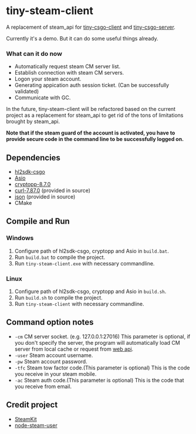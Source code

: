 # tiny-steam-client
 A replacement of steam_api for [tiny-csgo-client](https://github.com/yourmnbbn/tiny-csgo-client) and [tiny-csgo-server](https://github.com/yourmnbbn/tiny-csgo-server).   

 Currently it's a demo. But it can do some useful things already.

 ### What can it do now
 - Automatically request steam CM server list.
 - Establish connection with steam CM servers. 
 - Logon your steam account. 
 - Generating appication auth session ticket. (Can be successfully validated)
 - Communicate with GC.

  In the future, tiny-steam-client will be refactored based on the current project as a replacement for steam_api to get rid of the tons of limitations brought by steam_api.  

**Note that if the steam guard of the account is activated, you have to provide secure code in the command line to be successfully logged on.**

## Dependencies
 - [hl2sdk-csgo](https://github.com/alliedmodders/hl2sdk)
 - [Asio](https://github.com/chriskohlhoff/asio) 
 - [cryptopp-8.7.0](https://github.com/weidai11/cryptopp)
 - [curl-7.87.0](https://github.com/curl/curl) (provided in source)
 - [json](https://github.com/nlohmann/json) (provided in source)
 - CMake

## Compile and Run
### Windows
1. Configure path of hl2sdk-csgo, cryptopp and Asio in `build.bat`.
2. Run `build.bat` to compile the project.
4. Run `tiny-steam-client.exe` with necessary commandline.

### Linux
1. Configure path of hl2sdk-csgo, cryptopp and Asio in `build.sh`.
2. Run `build.sh` to compile the project.
4. Run `tiny-steam-client` with necessary commandline.

 ## Command option notes
- `-cm` CM server socket. (e.g. 127.0.0.1:27016) This parameter is optional, if you don't specify the server, the program will automatically load CM server from local cache or request from [web api](https://api.steampowered.com/ISteamDirectory/GetCMList/v1/?format=json&cellid=0).
- `-user` Steam account username.
- `-pw` Steam account password.
- `-tfc` Steam tow factor code.(This parameter is optional) This is the code you receive in your steam mobile.
- `-ac` Steam auth code.(This parameter is optional) This is the code that you receive from email.

## Credit project
 - [SteamKit](https://github.com/SteamRE/SteamKit)
 - [node-steam-user](https://github.com/DoctorMcKay/node-steam-user) 